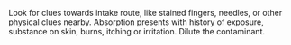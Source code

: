 Look for clues towards intake route, like stained fingers, needles, or other physical clues nearby. 
Absorption presents with history of exposure, substance on skin, burns, itching or irritation. Dilute the contaminant.